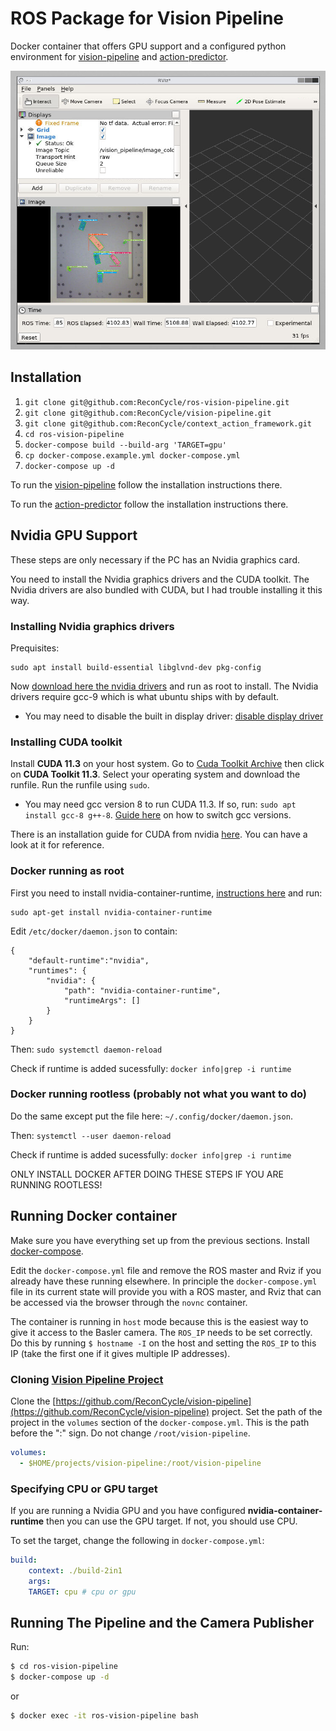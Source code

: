 # ROS Package for Vision Pipeline

Docker container that offers GPU support and a configured python environment for [vision-pipeline](https://github.com/ReconCycle/vision-pipeline) and [action-predictor](https://github.com/ReconCycle/action_predictor).

![RViz](./readme_rviz.png)

## Installation

1. `git clone git@github.com:ReconCycle/ros-vision-pipeline.git`
2. `git clone git@github.com:ReconCycle/vision-pipeline.git`
3. `git clone git@github.com:ReconCycle/context_action_framework.git`
4. `cd ros-vision-pipeline`
5. `docker-compose build --build-arg 'TARGET=gpu'`
6. `cp docker-compose.example.yml docker-compose.yml`
7. `docker-compose up -d`


To run the [vision-pipeline](https://github.com/ReconCycle/vision-pipeline) follow the installation instructions there.

To run the [action-predictor](https://github.com/ReconCycle/action_predictor) follow the installation instructions there.

## Nvidia GPU Support

These steps are only necessary if the PC has an Nvidia graphics card.

You need to install the Nvidia graphics drivers and the CUDA toolkit. The Nvidia drivers are also bundled with CUDA, but I had trouble installing it this way.

### **Installing Nvidia graphics drivers**

Prequisites:
```
sudo apt install build-essential libglvnd-dev pkg-config
```
Now [download here the nvidia drivers](https://www.nvidia.com/Download/index.aspx) and run as root to install. The Nvidia drivers require gcc-9 which is what ubuntu ships with by default.

- You may need to disable the built in display driver: [disable display driver](https://docs.nvidia.com/cuda/cuda-installation-guide-linux/index.html#runfile-nouveau)

### **Installing CUDA toolkit**

Install **CUDA 11.3** on your host system. Go to [Cuda Toolkit Archive](https://developer.nvidia.com/cuda-toolkit-archive) then click on **CUDA Toolkit 11.3**. Select your operating system and download the runfile. Run the runfile using `sudo`.

- You may need gcc version 8 to run CUDA 11.3. If so, run: `sudo apt install gcc-8 g++-8`. [Guide here](https://linuxize.com/post/how-to-install-gcc-on-ubuntu-20-04/) on how to switch gcc versions.

There is an installation guide for CUDA from nvidia [here](https://docs.nvidia.com/cuda/cuda-installation-guide-linux/index.html#runfile-installation). You can have a look at it for reference.

### Docker running as root

First you need to install nvidia-container-runtime, [instructions here](https://nvidia.github.io/nvidia-container-runtime/) and run:
```
sudo apt-get install nvidia-container-runtime
```

Edit `/etc/docker/daemon.json` to contain:

```
{
    "default-runtime":"nvidia",
    "runtimes": {
        "nvidia": {
            "path": "nvidia-container-runtime",
            "runtimeArgs": []
        }
    }
}
```

Then: `sudo systemctl daemon-reload`

Check if runtime is added sucessfully:
`docker info|grep -i runtime`

### Docker running rootless (probably not what you want to do)

Do the same except put the file here: `~/.config/docker/daemon.json`.

Then: `systemctl --user daemon-reload`

Check if runtime is added sucessfully:
`docker info|grep -i runtime`

ONLY INSTALL DOCKER AFTER DOING THESE STEPS IF YOU ARE RUNNING ROOTLESS!

## Running Docker container

Make sure you have everything set up from the previous sections. Install [docker-compose](https://docs.docker.com/compose/install/).

Edit the `docker-compose.yml` file and remove the ROS master and Rviz if you already have these running elsewhere. In principle the `docker-compose.yml` file in its current state will provide you with a ROS master, and Rviz that can be accessed via the browser through the `novnc` container.

The container is running in `host` mode because this is the easiest way to give it access to the Basler camera. The `ROS_IP` needs to be set correctly. Do this by running `$ hostname -I` on the host and setting the `ROS_IP` to this IP (take the first one if it gives multiple IP addresses).

### Cloning [Vision Pipeline Project](https://github.com/ReconCycle/vision-pipeline)

Clone the [https://github.com/ReconCycle/vision-pipeline](https://github.com/ReconCycle/vision-pipeline) project. Set the path of the project in the `volumes` section of the `docker-compose.yml`. This is the path before the ":" sign. Do not change `/root/vision-pipeline`.

```yaml
volumes:
  - $HOME/projects/vision-pipeline:/root/vision-pipeline
```

### Specifying CPU or GPU target

If you are running a Nvidia GPU and you have configured **nvidia-container-runtime** then you can use the GPU target. If not, you should use CPU.

To set the target, change the following in `docker-compose.yml`:

```yaml
build:
    context: ./build-2in1
    args:
    TARGET: cpu # cpu or gpu
```

## Running The Pipeline and the Camera Publisher

Run:
```bash
$ cd ros-vision-pipeline
$ docker-compose up -d
```

or
```bash
$ docker exec -it ros-vision-pipeline bash
```

